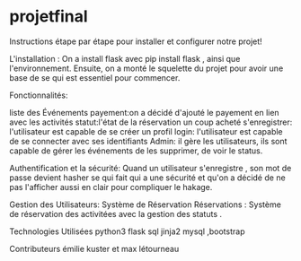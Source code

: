 # projetfinal

Instructions étape par étape pour installer et configurer notre projet!

L'installation : On a install flask avec pip install flask , ainsi que l'environnement. 
Ensuite, on a monté  le squelette du projet pour avoir une base de se qui est essentiel pour commencer.

Fonctionnalités:

liste des Événements
payement:on a décidé  d'ajouté le payement en lien avec les activités
statut:l'état de la réservation un coup acheté
s'enregistrer: l'utilisateur est capable de se créer un profil
login: l'utilisateur est capable de se connecter avec ses identifiants
Admin: il gère les utilisateurs, ils sont capable de gérer les événements de les supprimer, de voir le status.

Authentification et la sécurité: Quand un utilisateur s'enregistre , son mot de passe devient hasher se qui fait qui a une sécurité et qu'on a décidé de ne pas l'afficher aussi en clair pour compliquer le hakage.

Gestion des Utilisateurs:
Système de Réservation
Réservations : Système de réservation des activitées avec la gestion des statuts .

Technologies Utilisées
python3 flask sql jinja2 mysql ,bootstrap

Contributeurs
émilie kuster  et max létourneau
